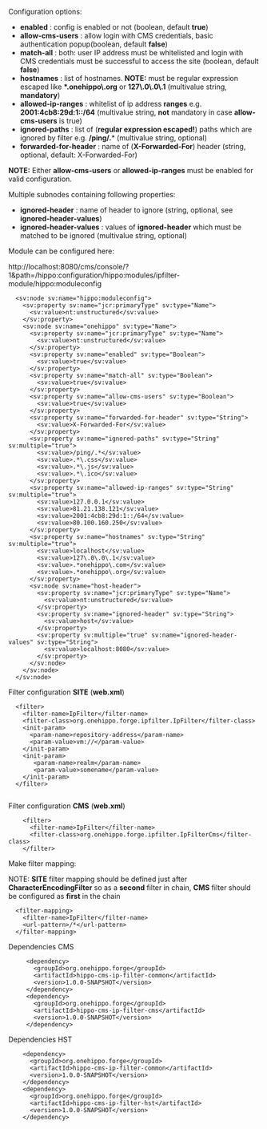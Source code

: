 Configuration options:

* **enabled** : config is enabled or not (boolean, default **true**)
* **allow-cms-users** : allow login with CMS credentials, basic authentication popup(boolean, default **false**)
* **match-all** : both: user IP address must be whitelisted and login with CMS credentials must be successful to access the site (boolean, default **false**)
* **hostnames** : list of hostnames. **NOTE:** must be regular expression escaped like  **\*.onehippo\\.org** or **127\\.0\\.0\\.1** (multivalue string, **mandatory**)
* **allowed-ip-ranges** : whitelist of ip address **ranges** e.g. **2001:4cb8:29d:1::/64** (multivalue string, **not** mandatory in case **allow-cms-users** is true)
* **ignored-paths** : list of (**regular expression escaped!**) paths which are ignored by filter e.g. **/ping/.*** (multivalue string, optional)
* **forwarded-for-header** : name of (**X-Forwarded-For**) header (string, optional, default: X-Forwarded-For)

**NOTE:** Either **allow-cms-users** or **allowed-ip-ranges** must be enabled for valid configuration.

Multiple subnodes containing following properties:

* **ignored-header** : name of header to ignore (string, optional, see **ignored-header-values**)
* **ignored-header-values** : values of **ignored-header** which must be matched to be ignored (multivalue string, optional)
                                




Module can be configured here:

http://localhost:8080/cms/console/?1&path=/hippo:configuration/hippo:modules/ipfilter-module/hippo:moduleconfig
```
  <sv:node sv:name="hippo:moduleconfig">
    <sv:property sv:name="jcr:primaryType" sv:type="Name">
      <sv:value>nt:unstructured</sv:value>
    </sv:property>
    <sv:node sv:name="onehippo" sv:type="Name">
      <sv:property sv:name="jcr:primaryType" sv:type="Name">
        <sv:value>nt:unstructured</sv:value>
      </sv:property>
      <sv:property sv:name="enabled" sv:type="Boolean">
        <sv:value>true</sv:value>
      </sv:property>
      <sv:property sv:name="match-all" sv:type="Boolean">
        <sv:value>true</sv:value>
      </sv:property>
      <sv:property sv:name="allow-cms-users" sv:type="Boolean">
        <sv:value>true</sv:value>
      </sv:property>
      <sv:property sv:name="forwarded-for-header" sv:type="String">
        <sv:value>X-Forwarded-For</sv:value>
      </sv:property>
      <sv:property sv:name="ignored-paths" sv:type="String" sv:multiple="true">
        <sv:value>/ping/.*</sv:value>
        <sv:value>.*\.css</sv:value>
        <sv:value>.*\.js</sv:value>
        <sv:value>.*\.ico</sv:value>
      </sv:property>
      <sv:property sv:name="allowed-ip-ranges" sv:type="String" sv:multiple="true">
        <sv:value>127.0.0.1</sv:value>
        <sv:value>81.21.138.121</sv:value>
        <sv:value>2001:4cb8:29d:1::/64</sv:value>
        <sv:value>80.100.160.250</sv:value>
      </sv:property>
      <sv:property sv:name="hostnames" sv:type="String" sv:multiple="true">
        <sv:value>localhost</sv:value>
        <sv:value>127\.0\.0\.1</sv:value>
        <sv:value>.*onehippo\.com</sv:value>
        <sv:value>.*onehippo\.org</sv:value>
      </sv:property>
      <sv:node sv:name="host-header">
        <sv:property sv:name="jcr:primaryType" sv:type="Name">
          <sv:value>nt:unstructured</sv:value>
        </sv:property>
        <sv:property sv:name="ignored-header" sv:type="String">
          <sv:value>host</sv:value>
        </sv:property>
        <sv:property sv:multiple="true" sv:name="ignored-header-values" sv:type="String">
          <sv:value>localhost:8080</sv:value>
        </sv:property>
      </sv:node>
    </sv:node>
  </sv:node>
```

Filter configuration **SITE** (**web.xml**)


```
  <filter>
    <filter-name>IpFilter</filter-name>
    <filter-class>org.onehippo.forge.ipfilter.IpFilter</filter-class>
    <init-param>
      <param-name>repository-address</param-name>
      <param-value>vm://</param-value>
    </init-param>
    <init-param>
       <param-name>realm</param-name>
       <param-value>somename</param-value>
    </init-param>
  </filter>


```

Filter configuration **CMS** (**web.xml**)


```
    <filter>
      <filter-name>IpFilter</filter-name>
      <filter-class>org.onehippo.forge.ipfilter.IpFilterCms</filter-class>
    </filter>
```

Make filter mapping: 

NOTE: **SITE** filter mapping should be defined just after **CharacterEncodingFilter** so as a **second** filter in chain,
**CMS** filter should be configured as **first** in the chain


```
  <filter-mapping>
    <filter-name>IpFilter</filter-name>
    <url-pattern>/*</url-pattern>
  </filter-mapping>

```



Dependencies CMS

```
     <dependency>
       <groupId>org.onehippo.forge</groupId>
       <artifactId>hippo-cms-ip-filter-common</artifactId>
       <version>1.0.0-SNAPSHOT</version>
     </dependency>
     <dependency>
       <groupId>org.onehippo.forge</groupId>
       <artifactId>hippo-cms-ip-filter-cms</artifactId>
       <version>1.0.0-SNAPSHOT</version>
     </dependency>
```

Dependencies HST

```
    <dependency>
      <groupId>org.onehippo.forge</groupId>
      <artifactId>hippo-cms-ip-filter-common</artifactId>
      <version>1.0.0-SNAPSHOT</version>
    </dependency>
    <dependency>
      <groupId>org.onehippo.forge</groupId>
      <artifactId>hippo-cms-ip-filter-hst</artifactId>
      <version>1.0.0-SNAPSHOT</version>
    </dependency>
```

